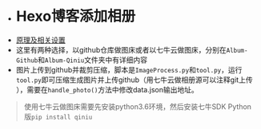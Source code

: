 * # Hexo博客添加相册
* <a href="http://yanss.top/archives/14046165.html#album">原理及相关设置</a>
* 这里有两种选择，以github仓库做图床或者以七牛云做图床，分别在`Album-Github`和`Album-Qiniu`文件夹中有详细内容
* 图片上传到github并裁剪压缩，脚本是`ImageProcess.py`和`tool.py`，运行`tool.py`即可压缩生成图片并上传github（用七牛云做相册源可以注释git上传 ），需要在`handle_photo()`方法中修改data.json输出地址。

> 使用七牛云做图床需要先安装python3.6环境，然后安装七牛SDK Python版`pip install qiniu`